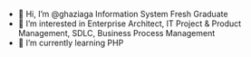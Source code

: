 - 👋 Hi, I’m @ghaziaga Information System Fresh Graduate
- 👀 I’m interested in Enterprise Architect, IT Project & Product Management, SDLC, Business Process Management
- 🌱 I’m currently learning PHP

<!---
ghaziaga/ghaziaga is a ✨ special ✨ repository because its `README.md` (this file) appears on your GitHub profile.
You can click the Preview link to take a look at your changes.
--->
